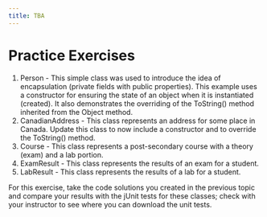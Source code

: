 ```yaml
---
title: TBA
---
```

# Practice Exercises

1. Person - This simple class was used to introduce the idea of encapsulation (private fields with public properties). This example uses a constructor for ensuring the state of an object when it is instantiated (created). It also demonstrates the overriding of the ToString() method inherited from the Object method. 
2. CanadianAddress - This class represents an address for some place in Canada.
Update this class to now include a constructor and to override the ToString() method.
3. Course - This class represents a post-secondary course with a theory (exam) and a lab portion.
4. ExamResult - This class represents the results of an exam for a student.
5. LabResult - This class represents the results of a lab for a student.

For this exercise, take the code solutions you created in the previous topic and compare your results with the jUnit tests for these classes; check with your instructor to see where you can download the unit tests.
